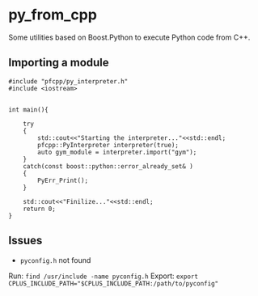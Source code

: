 # py_from_cpp

Some utilities based on Boost.Python to execute Python code from C++.


## Importing a module

```
#include "pfcpp/py_interpreter.h"
#include <iostream>


int main(){

    try
    {
        std::cout<<"Starting the interpreter..."<<std::endl;
        pfcpp::PyInterpreter interpreter(true);
        auto gym_module = interpreter.import("gym");
    }
    catch(const boost::python::error_already_set& )
    {
        PyErr_Print();
    }

    std::cout<<"Finilize..."<<std::endl;
    return 0;
}
```

## Issues

- ```pyconfig.h``` not found

Run: ```find /usr/include -name pyconfig.h```
Export: ```export CPLUS_INCLUDE_PATH="$CPLUS_INCLUDE_PATH:/path/to/pyconfig"```

